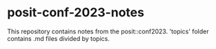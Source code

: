 # posit-conf-2023-notes

This repository contains notes from the posit::conf2023. 'topics' folder contains .md files divided by topics. 